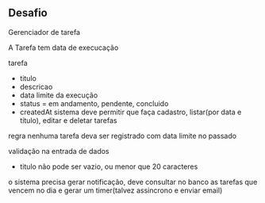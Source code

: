 ## Desafio

Gerenciador de tarefa

A Tarefa tem data de execucação

tarefa
- titulo
- descricao
- data limite da execução
- status = em andamento, pendente, concluido
- createdAt
sistema deve permitir que faça cadastro, listar(por data e título), editar e deletar tarefas

regra nenhuma tarefa deva ser registrado com data limite no passado

validação na entrada de dados
- titulo não pode ser vazio, ou menor que 20 caracteres

o sistema precisa gerar notificação, 
deve consultar no banco as tarefas que vencem no dia
e gerar um timer(talvez assincrono e enviar email)

